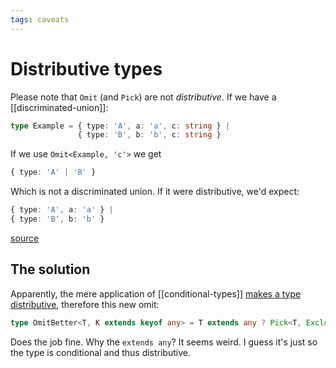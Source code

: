 ```yaml
---
tags: caveats
---
```


# Distributive types
Please note that `Omit` (and `Pick`) are not *distributive*. If we have a [[discriminated-union]]:

```ts
type Example = { type: 'A', a: 'a', c: string } |
               { type: 'B', b: 'b', c: string }
```

If we use `Omit<Example, 'c'>` we get

```ts
{ type: 'A' | 'B' }
```

Which is not a discriminated union. If it were distributive, we'd expect:

```ts
{ type: 'A', a: 'a' } |
{ type: 'B', b: 'b' }
```

[source](https://github.com/microsoft/TypeScript/issues/31501)

## The solution
Apparently, the mere application of [[conditional-types]] [makes a type distributive](https://www.typescriptlang.org/docs/handbook/2/conditional-types.html#distributive-conditional-types), therefore this new omit:

```ts
type OmitBetter<T, K extends keyof any> = T extends any ? Pick<T, Exclude<keyof T, K>> : never;
```

Does the job fine. Why the `extends any`? It seems weird. I guess it's just so the type is conditional and thus distributive.
